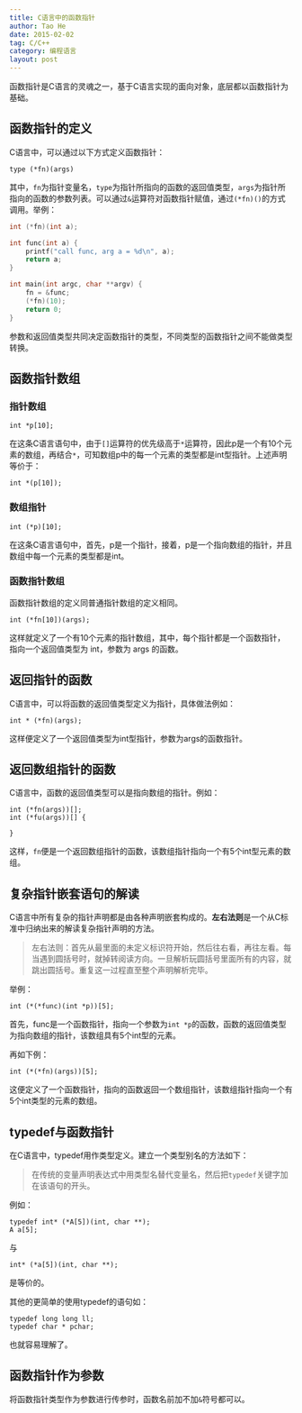 ```yaml
---
title: C语言中的函数指针
author: Tao He
date: 2015-02-02
tag: C/C++
category: 编程语言
layout: post
---
```


函数指针是C语言的灵魂之一，基于C语言实现的面向对象，底层都以函数指针为基础。

函数指针的定义
---------------

C语言中，可以通过以下方式定义函数指针：

    type (*fn)(args)

其中，`fn`为指针变量名，`type`为指针所指向的函数的返回值类型，`args`为指针所指向的函数的参数列表。可以通过`&`运算符对函数指针赋值，通过`(*fn)()`的方式调用。举例：

<!--more-->

~~~cpp
int (*fn)(int a);

int func(int a) {
    printf("call func, arg a = %d\n", a);
    return a;
}

int main(int argc, char **argv) {
    fn = &func;
    (*fn)(10);
    return 0;
}
~~~

参数和返回值类型共同决定函数指针的类型，不同类型的函数指针之间不能做类型转换。

函数指针数组
------------

### 指针数组

    int *p[10];

在这条C语言语句中，由于`[]`运算符的优先级高于`*`运算符，因此p是一个有10个元素的数组，再结合`*`，可知数组p中的每一个元素的类型都是int型指针。上述声明等价于：

    int *(p[10]);

### 数组指针

    int (*p)[10];

在这条C语言语句中，首先，p是一个指针，接着，p是一个指向数组的指针，并且数组中每一个元素的类型都是int。

### 函数指针数组

函数指针数组的定义同普通指针数组的定义相同。

    int (*fn[10])(args);

这样就定义了一个有10个元素的指针数组，其中，每个指针都是一个函数指针，指向一个返回值类型为 int，参数为 args 的函数。 

返回指针的函数
--------------

C语言中，可以将函数的返回值类型定义为指针，具体做法例如：

    int * (*fn)(args);

这样便定义了一个返回值类型为int型指针，参数为args的函数指针。

返回数组指针的函数
------------------

C语言中，函数的返回值类型可以是指向数组的指针。例如：

    int (*fn(args))[];
    int (*fu(args))[] {
       
    }

这样，`fn`便是一个返回数组指针的函数，该数组指针指向一个有5个int型元素的数组。

复杂指针嵌套语句的解读
----------------------

C语言中所有复杂的指针声明都是由各种声明嵌套构成的。**左右法则**是一个从C标准中归纳出来的解读复杂指针声明的方法。

> 左右法则：首先从最里面的未定义标识符开始，然后往右看，再往左看。每当遇到圆括号时，就掉转阅读方向。一旦解析玩圆括号里面所有的内容，就跳出圆括号。重复这一过程直至整个声明解析完毕。

举例：

    int (*(*func)(int *p))[5];

首先，func是一个函数指针，指向一个参数为`int *p`的函数，函数的返回值类型为指向数组的指针，该数组具有5个int型的元素。

再如下例：

    int (*(*fn)(args))[5];

这便定义了一个函数指针，指向的函数返回一个数组指针，该数组指针指向一个有5个int类型的元素的数组。

typedef与函数指针
-----------------

在C语言中，typedef用作类型定义。建立一个类型别名的方法如下：

> 在传统的变量声明表达式中用类型名替代变量名，然后把`typedef`关键字加在该语句的开头。

例如：

    typedef int* (*A[5])(int, char **);
    A a[5];

与

    int* (*a[5])(int, char **);

是等价的。

其他的更简单的使用typedef的语句如：

    typedef long long ll;
    typedef char * pchar;

也就容易理解了。

函数指针作为参数
----------------

将函数指针类型作为参数进行传参时，函数名前加不加`&`符号都可以。


